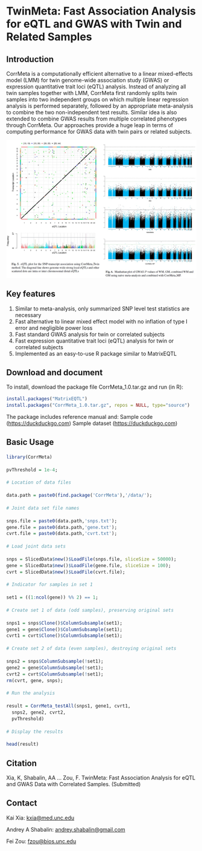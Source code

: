# TwinMeta: Fast Association Analysis for eQTL and GWAS with Twin and Related Samples

## Introduction

CorrMeta is a computationally efficient alternative to a linear mixed-effects model (LMM) for twin genome-wide association study (GWAS) or expression quantitative trait loci (eQTL) analysis. Instead of analyzing all twin samples together with LMM, CorrMeta first randomly splits twin samples into two independent groups on which multiple linear regression analysis is performed separately, followed by an appropriate meta-analysis to combine the two non-independent test results. Similar idea is also extended to combine GWAS results from multiple correlated phenotypes through CorrMeta. Our approaches provide a huge leap in terms of computing performance for GWAS data with twin pairs or related subjects. 

<img src="inst/image/fig1.jpg" width="900" align="center">


## Key features
1. Similar to meta-analysis, only summarized SNP level test statistics are necessary
2. Fast alternative to linear mixed effect model with no inflation of type I error and negligible power loss
3. Fast standard GWAS analysis for twin or correlated subjects
4. Fast expression quantitative trait loci (eQTL) analysis for twin or correlated subjects
5. Implemented as an easy-to-use R package similar to MatrixEQTL

## Download and document
To install, download the package file CorrMeta_1.0.tar.gz and run (in R):

```r
install.packages("MatrixEQTL")
install.packages("CorrMeta_1.0.tar.gz", repos = NULL, type="source")
```

The package includes reference manual and:
Sample code (https://duckduckgo.com)
Sample dataset (https://duckduckgo.com)


## Basic Usage

```r
library(CorrMeta)

pvThreshold = 1e-4;

# Location of data files

data.path = paste0(find.package('CorrMeta'),'/data/');

# Joint data set file names

snps.file = paste0(data.path,'snps.txt');
gene.file = paste0(data.path,'gene.txt');
cvrt.file = paste0(data.path,'cvrt.txt');

# Load joint data sets

snps = SlicedData$new()$LoadFile(snps.file, sliceSize = 50000);
gene = SlicedData$new()$LoadFile(gene.file, sliceSize = 100);
cvrt = SlicedData$new()$LoadFile(cvrt.file);

# Indicator for samples in set 1

set1 = ((1:ncol(gene)) %% 2) == 1;

# Create set 1 of data (odd samples), preserving original sets

snps1 = snps$Clone()$ColumnSubsample(set1);
gene1 = gene$Clone()$ColumnSubsample(set1);
cvrt1 = cvrt$Clone()$ColumnSubsample(set1);

# Create set 2 of data (even samples), destroying original sets

snps2 = snps$ColumnSubsample(!set1);
gene2 = gene$ColumnSubsample(!set1);
cvrt2 = cvrt$ColumnSubsample(!set1);
rm(cvrt, gene, snps);

# Run the analysis

result = CorrMeta_testAll(snps1, gene1, cvrt1,
  snps2, gene2, cvrt2,
  pvThreshold)

# Display the results

head(result)
```

## Citation
Xia, K, Shabalin, AA ... Zou, F. TwinMeta: Fast Association Analysis for eQTL and GWAS Data with Correlated Samples. (Submitted)

## Contact
Kai Xia: kxia@med.unc.edu

Andrey A Shabalin: andrey.shabalin@gmail.com

Fei Zou: fzou@bios.unc.edu




